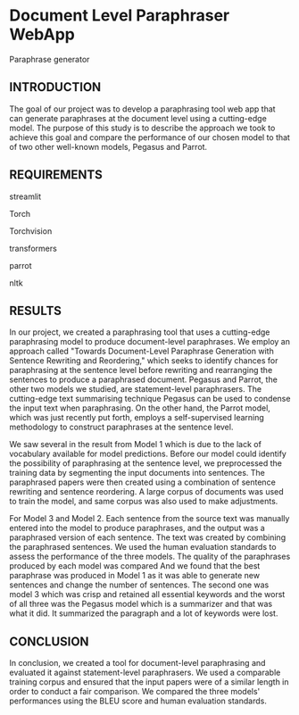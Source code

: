 # Document Level Paraphraser WebApp
Paraphrase generator


## INTRODUCTION
The goal of our project was to develop a paraphrasing tool web app that can generate paraphrases at the document level using a cutting-edge model. The purpose of this study is to describe the approach we took to achieve this goal and compare the performance of our chosen model to that of two other well-known models, Pegasus and Parrot.

## REQUIREMENTS

streamlit

Torch 

Torchvision

transformers

parrot

nltk

## RESULTS
In our project, we created a paraphrasing tool that uses a cutting-edge paraphrasing model to produce document-level paraphrases. We employ an approach called "Towards Document-Level Paraphrase Generation with Sentence Rewriting and Reordering," which seeks to identify chances for paraphrasing at the sentence level before rewriting and rearranging the sentences to produce a paraphrased document.
Pegasus and Parrot, the other two models we studied, are statement-level paraphrasers. The cutting-edge text summarising technique Pegasus can be used to condense the input text when paraphrasing. On the other hand, the Parrot model, which was just recently put forth, employs a self-supervised learning methodology to construct paraphrases at the sentence level.

We saw several <unk> in the result from Model 1 which is due to the lack of vocabulary available for model predictions.
Before our model could identify the possibility of paraphrasing at the sentence level, we preprocessed the training data by segmenting the input documents into sentences. The paraphrased papers were then created using a combination of sentence rewriting and sentence reordering. A large corpus of documents was used to train the model, and same corpus was also used to make adjustments.

For Model 3 and Model 2. Each sentence from the source text was manually entered into the model to produce paraphrases, and the output was a paraphrased version of each sentence. The text was created by combining the paraphrased sentences.
We used the human evaluation standards to assess the performance of the three models. The quality of the paraphrases produced by each model was compared 
And we found that the best paraphrase was produced in Model 1 as it was able to generate new sentences and change the number of sentences. The second one was model 3 which was crisp and retained all essential keywords and the worst of all three was the Pegasus model which is a summarizer and that was what it did. It summarized the paragraph and a lot of keywords were lost.


## CONCLUSION
In conclusion, we created a tool for document-level paraphrasing and evaluated it against statement-level paraphrasers. We used a comparable training corpus and ensured that the input papers were of a similar length in order to conduct a fair comparison. We compared the three models' performances using the BLEU score and human evaluation standards.
  
  
